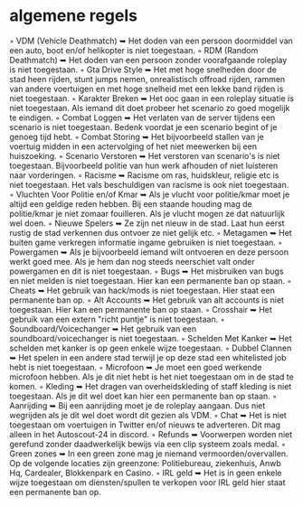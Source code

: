 # algemene regels
◦ VDM (Vehicle Deathmatch) ➥ Het doden van een persoon doormiddel van een auto, boot en/of helikopter is niet toegestaan.
◦ RDM (Random Deathmatch) ➥ Het doden van een persoon zonder voorafgaande roleplay is niet toegestaan.
◦ Gta Drive Style ➥ Het met hoge snelheden door de stad heen rijden, stunt jumps nemen, onrealistisch offroad rijden, rammen van andere voertuigen en met hoge snelheid met een lekke band rijden is niet toegestaan.
◦ Karakter Breken ➥ Het ooc gaan in een roleplay situatie is niet toegestaan. Als iemand dit doet probeer het scenario zo goed mogelijk te eindigen.
◦ Combat Loggen ➥ Het verlaten van de server tijdens een scenario is niet toegestaan. Bedenk voordat je een scenario begint of je genoeg tijd hebt.
◦ Combat Storing ➥ Het bijvoorbeeld stallen van je voertuig midden in een actervolging of het niet meewerken bij een huiszoeking.
◦ Scenario Verstoren ➥ Het verstoren van scenario's is niet toegestaan. Bijvoorbeeld politie van hun werk afhouden of niet luisteren naar vorderingen.
◦ Racisme ➥ Racisme om ras, huidskleur, religie etc is niet toegestaan. Het vals beschuldigen van racisme is ook niet toegestaan.
◦ Vluchten Voor Politie en/of Kmar ➥ Als je vlucht voor politie/kmar moet je altijd een geldige reden hebben. Bij een staande houding mag de politie/kmar je niet zomaar fouilleren. Als je vlucht mogen ze dat natuurlijk wel doen.
◦ Nieuwe Spelers ➥ Ze zijn net nieuw in de stad. Laat hun eerst rustig de stad verkennen dus ontvoer ze niet gelijk etc.
◦ Metagamen ➥ Het buiten game verkregen informatie ingame gebruiken is niet toegestaan.
◦ Powergamen ➥ Als je bijvoorbeeld iemand wilt ontvoeren en deze persoon werkt goed mee. Als je hem dan nog steeds neerschiet valt onder powergamen en dit is niet toegestaan.
◦ Bugs ➥ Het misbruiken van bugs en niet melden is niet toegestaan. Hier kan een permanente ban op staan.
◦ Cheats ➥ Het gebruik van hack/mods is niet toegestaan. Hier staat een permanente ban op.
◦ Alt Accounts ➥ Het gebruik van alt accounts is niet toegestaan. Hier kan een permanente ban op staan.
◦ Crosshair ➥ Het gebruik van een extern "richt puntje" is niet toegestaan.
◦ Soundboard/Voicechanger ➥ Het gebruik van een soundboard/voicechanger is niet toegestaan.
◦ Schelden Met Kanker ➥ Het schelden met kanker is op geen enkele wijze toegestaan.
◦ Dubbel Clannen ➥ Het spelen in een andere stad terwijl je op deze stad een whitelisted job hebt is niet toegestaan.
◦ Microfoon ➥ Je moet een goed werkende microfoon hebben. Als je dit niet hebt is het niet toegestaan om in de stad te komen.
◦ Kleding ➥ Het dragen van overheidskleding of staff kleding is niet toegestaan. Als je dit wel doet kan hier een permanente ban op staan.
◦ Aanrijding ➥ Bij een aanrijding moet je de roleplay aangaan. Dus niet wegrijden als je dit wel doet wordt dit gezien als VDM.
◦ Chat ➥ Het is niet toegestaan om voertuigen in Twitter en/of nieuws te adverteren. Dit mag alleen in het Autoscout-24 in discord.
◦ Refunds ➥ Voorwerpen worden niet gerefund zonder daadwerkelijk bewijs via een clip systeem zoals medal.
◦ Green zones ➥ In een green zone mag je niemand vermoorden/overvallen. Op de volgende locaties zijn greenzone: Politiebureau, ziekenhuis, Anwb Hq, Cardealer, Blokkenpark en Casino.
◦ IRL geld ➥ Het is in geen enkele wijze toegestaan om diensten/spullen te verkopen voor IRL geld hier staat een permanente ban op.

